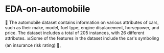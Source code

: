 # EDA-on-automobiile
🚗 The automobile dataset contains information on various attributes of cars, such as their make, model, fuel type, engine displacement, horsepower, and price. The dataset includes a total of 205 instances, with 26 different attributes.  📊Some of the features in the dataset include the car's symboling (an insurance risk rating) 🔢,
